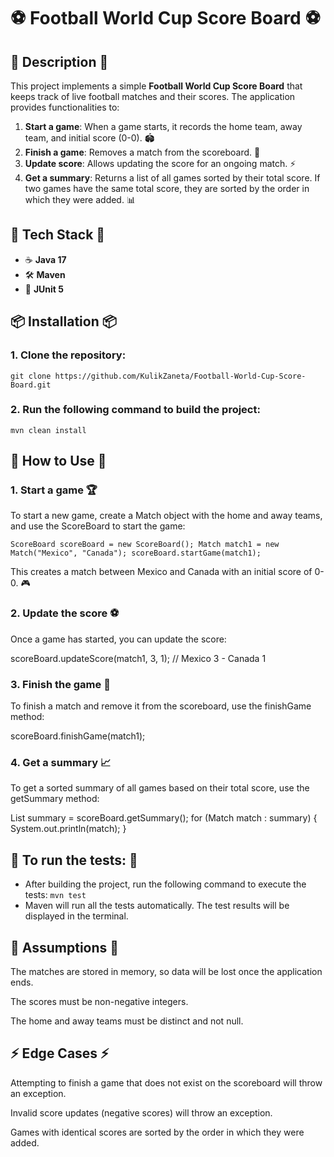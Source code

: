 # ⚽ Football World Cup Score Board ⚽

## 📜 Description 📜

This project implements a simple **Football World Cup Score Board** that keeps track of live football matches and their scores. The application provides functionalities to:

1. **Start a game**: When a game starts, it records the home team, away team, and initial score (0-0). 🏟️
2. **Finish a game**: Removes a match from the scoreboard. 🏁
3. **Update score**: Allows updating the score for an ongoing match. ⚡
4. **Get a summary**: Returns a list of all games sorted by their total score. If two games have the same total score, they are sorted by the order in which they were added. 📊

## 🤖 Tech Stack 🤖
- ☕ **Java 17**
- 🛠️ **Maven**
- 🧪 **JUnit 5**

## 📦 Installation 📦

### 1. Clone the repository:
   `git clone https://github.com/KulikZaneta/Football-World-Cup-Score-Board.git`

### 2. Run the following command to build the project:
`mvn clean install`

## 🚀 How to Use 🚀

### 1. **Start a game 🏆**
To start a new game, create a Match object with the home and away teams, and use the ScoreBoard to start the game:

`ScoreBoard scoreBoard = new ScoreBoard();
Match match1 = new Match("Mexico", "Canada");
scoreBoard.startGame(match1);`

This creates a match between Mexico and Canada with an initial score of 0-0. 🎮

### 2. **Update the score ⚽**
Once a game has started, you can update the score:

scoreBoard.updateScore(match1, 3, 1); // Mexico 3 - Canada 1

### 3. **Finish the game 🏁**
To finish a match and remove it from the scoreboard, use the finishGame method:

scoreBoard.finishGame(match1);

### 4. **Get a summary 📈**
To get a sorted summary of all games based on their total score, use the getSummary method:

List<Match> summary = scoreBoard.getSummary();
for (Match match : summary) {
System.out.println(match);
}

## 🧪  To run the tests: 🧪 
- After building the project, run the following command to execute the tests: `mvn test`
- Maven will run all the tests automatically. The test results will be displayed in the terminal.

## 📝 Assumptions 📝
The matches are stored in memory, so data will be lost once the application ends.

The scores must be non-negative integers.

The home and away teams must be distinct and not null.

## ⚡ Edge Cases ⚡
Attempting to finish a game that does not exist on the scoreboard will throw an exception.

Invalid score updates (negative scores) will throw an exception.

Games with identical scores are sorted by the order in which they were added.


